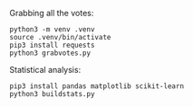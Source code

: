 
Grabbing all the votes:
```
python3 -m venv .venv
source .venv/bin/activate
pip3 install requests
python3 grabvotes.py 
```

Statistical analysis:
```
pip3 install pandas matplotlib scikit-learn
python3 buildstats.py
```
